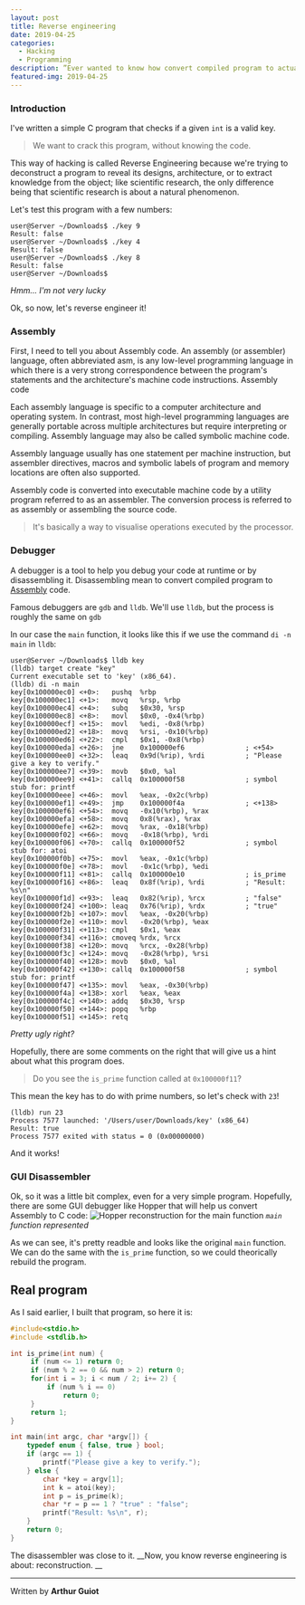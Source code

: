 ```yaml
---
layout: post
title: Reverse engineering
date: 2019-04-25
categories:
  - Hacking
  - Programming
description: ”Ever wanted to know how convert compiled program to actual code to find vulnerabilities? Well... click on me to find more.”
featured-img: 2019-04-25
---
```


### Introduction

I've written a simple C program that checks if a given `int` is a valid key.

> We want to crack this program, without knowing the code.

This way of hacking is called Reverse Engineering because we're trying to deconstruct a program to reveal its designs, architecture, or to extract knowledge from the object; like scientific research, the only difference being that scientific research is about a natural phenomenon.

Let's test this program with a few numbers:
```
user@Server ~/Downloads$ ./key 9
Result: false
user@Server ~/Downloads$ ./key 4
Result: false
user@Server ~/Downloads$ ./key 8
Result: false
user@Server ~/Downloads$
```
_Hmm... I'm not very lucky_

Ok, so now, let's reverse engineer it!

### Assembly
First, I need to tell you about Assembly code. An assembly (or assembler) language, often abbreviated asm, is any low-level programming language in which there is a very strong correspondence between the program's statements and the architecture's machine code instructions.
Assembly code


Each assembly language is specific to a computer architecture and operating system. In contrast, most high-level programming languages are generally portable across multiple architectures but require interpreting or compiling. Assembly language may also be called symbolic machine code.

Assembly language usually has one statement per machine instruction, but assembler directives, macros and symbolic labels of program and memory locations are often also supported.

Assembly code is converted into executable machine code by a utility program referred to as an assembler. The conversion process is referred to as assembly or assembling the source code.

> It's basically a way to visualise operations executed by the processor.

### Debugger
A debugger is a tool to help you debug your code at runtime or by disassembling it. Disassembling mean to convert compiled program to [Assembly](#Assembly) code.

Famous debuggers are `gdb` and `lldb`. We'll use `lldb`, but the process is roughly the same on `gdb`

In our case the `main` function, it looks like this if we use the command `di -n main` in `lldb`:
```
user@Server ~/Downloads$ lldb key
(lldb) target create "key"
Current executable set to 'key' (x86_64).
(lldb) di -n main
key[0x100000ec0] <+0>:   pushq  %rbp
key[0x100000ec1] <+1>:   movq   %rsp, %rbp
key[0x100000ec4] <+4>:   subq   $0x30, %rsp
key[0x100000ec8] <+8>:   movl   $0x0, -0x4(%rbp)
key[0x100000ecf] <+15>:  movl   %edi, -0x8(%rbp)
key[0x100000ed2] <+18>:  movq   %rsi, -0x10(%rbp)
key[0x100000ed6] <+22>:  cmpl   $0x1, -0x8(%rbp)
key[0x100000eda] <+26>:  jne    0x100000ef6               ; <+54>
key[0x100000ee0] <+32>:  leaq   0x9d(%rip), %rdi          ; "Please give a key to verify."
key[0x100000ee7] <+39>:  movb   $0x0, %al
key[0x100000ee9] <+41>:  callq  0x100000f58               ; symbol stub for: printf
key[0x100000eee] <+46>:  movl   %eax, -0x2c(%rbp)
key[0x100000ef1] <+49>:  jmp    0x100000f4a               ; <+138>
key[0x100000ef6] <+54>:  movq   -0x10(%rbp), %rax
key[0x100000efa] <+58>:  movq   0x8(%rax), %rax
key[0x100000efe] <+62>:  movq   %rax, -0x18(%rbp)
key[0x100000f02] <+66>:  movq   -0x18(%rbp), %rdi
key[0x100000f06] <+70>:  callq  0x100000f52               ; symbol stub for: atoi
key[0x100000f0b] <+75>:  movl   %eax, -0x1c(%rbp)
key[0x100000f0e] <+78>:  movl   -0x1c(%rbp), %edi
key[0x100000f11] <+81>:  callq  0x100000e10               ; is_prime
key[0x100000f16] <+86>:  leaq   0x8f(%rip), %rdi          ; "Result: %s\n"
key[0x100000f1d] <+93>:  leaq   0x82(%rip), %rcx          ; "false"
key[0x100000f24] <+100>: leaq   0x76(%rip), %rdx          ; "true"
key[0x100000f2b] <+107>: movl   %eax, -0x20(%rbp)
key[0x100000f2e] <+110>: movl   -0x20(%rbp), %eax
key[0x100000f31] <+113>: cmpl   $0x1, %eax
key[0x100000f34] <+116>: cmoveq %rdx, %rcx
key[0x100000f38] <+120>: movq   %rcx, -0x28(%rbp)
key[0x100000f3c] <+124>: movq   -0x28(%rbp), %rsi
key[0x100000f40] <+128>: movb   $0x0, %al
key[0x100000f42] <+130>: callq  0x100000f58               ; symbol stub for: printf
key[0x100000f47] <+135>: movl   %eax, -0x30(%rbp)
key[0x100000f4a] <+138>: xorl   %eax, %eax
key[0x100000f4c] <+140>: addq   $0x30, %rsp
key[0x100000f50] <+144>: popq   %rbp
key[0x100000f51] <+145>: retq
```
_Pretty ugly right?_

Hopefully, there are some comments on the right that will give us a hint about what this program does.

> Do you see the `is_prime` function called at `0x100000f11`?

This mean the key has to do with prime numbers, so let's check with `23`!
```
(lldb) run 23
Process 7577 launched: '/Users/user/Downloads/key' (x86_64)
Result: true
Process 7577 exited with status = 0 (0x00000000)
```
And it works!

### GUI Disassembler
Ok, so it was a little bit complex, even for a very simple program. Hopefully, there are some GUI debugger like Hopper that will help us convert Assembly to C code:
![Hopper reconstruction for the main function](https://i.imgur.com/Epj8157.jpg)
_`main` function represented_

As we can see, it's pretty readble and looks like the original `main` function. We can do the same with the `is_prime` function, so we could theorically rebuild the program.

## Real program
As I said earlier, I built that program, so here it is:
```c
#include<stdio.h>
#include <stdlib.h>

int is_prime(int num) {
     if (num <= 1) return 0;
     if (num % 2 == 0 && num > 2) return 0;
     for(int i = 3; i < num / 2; i+= 2) {
         if (num % i == 0)
             return 0;
     }
     return 1;
}

int main(int argc, char *argv[]) {
	typedef enum { false, true } bool;
	if (argc == 1) {
		printf("Please give a key to verify.");
	} else {
		char *key = argv[1];
		int k = atoi(key);
		int p = is_prime(k);
		char *r = p == 1 ? "true" : "false";
		printf("Result: %s\n", r);
	}
	return 0;
}
```

The disassembler was close to it.
__Now, you know reverse engineering is about: reconstruction. __

---
Written by **Arthur Guiot**